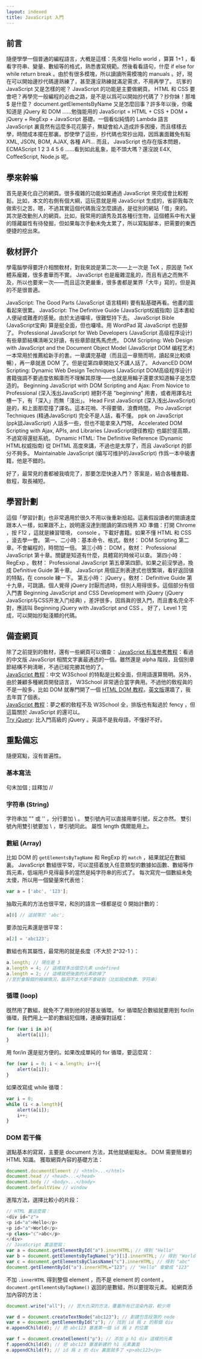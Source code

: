 ```yaml
---
layout: indexed
title: JavaScript 入門
---
```

## 前言
隨便學學一個普通的編程語言，大槪是這樣：先來個 Hello world ，算算 1+1 ，看看字符串、變量、數組等的格式，熟悉書寫規範。然後看看語句，什麼 if else for while return break 。由於有很多模塊，所以讀讀所需模塊的 manuals 。好，現在可以開始邊抄代碼邊熟練了，甚至還沒熟練就滿足需求，不用再學了。
坑爹的 JavaScript 又是怎樣的呢？ JavaScript 的功能是主要做網頁， HTML 和 CSS 要會吧？再學完一般編程的必由之路，是不是以爲可以開始抄代碼了？抄你妹！那堆 $ 是什麼？ document.getElementsByName 又是怎麼回事？許多年以後，你纔知道是 jQuery 和 DOM ……勉強能用的 JavaScript = HTML + CSS + DOM + jQuery + RegExp + JavaScript 基礎。一個看似純情的 Lambda 語言 JavaScript 裏竟然有這麼多花花腸子，無疑會給人造成許多困擾，而且樣樣去學，時間成本擺在那裏。卽使學了這些，抄代碼也常抄出翔，因爲裏面難免有點 XML, JSON, BOM, AJAX, 各種 API... 而且， JavaScript 也存在版本問題， ECMAScript 1 2 3 4 5 6 ……看到如此亂象，能不頭大嗎？還沒說 E4X, CoffeeScript, Node.js 呢。

## 學來幹嘛
首先是美化自己的網頁。很多複雜的功能如果通過 JavaScript 來完成會比較輕鬆。比如，本文的右側有個大綱，這玩意就是用 JavaScript 生成的，省卻我每次做索引之苦。嗯，不過其實這個代碼我沒怎麼讀過，是從別的網站「借」來的。
其次是改動別人的網頁。比如，我常用的讀秀及其各種衍生物，這個體系中有大量的隱藏屬性有待發掘，但如果每次手動未免太累了，所以寫點腳本，把需要的東西便捷的挖出來。

## 敎材評介
學電腦學得要評介相關敎材，對我來說是第二次——上一次是 TeX ，原因是 TeX 體系龐雜，很多書華而不實。 JavaScript 也是龐雜混亂的，而且有過之而無不及，所以也要來一次——而且這次更嚴重，很多書都是業界「大牛」寫的，但是眞的不是很普適。

JavaScript: The Good Parts (JavaScript 语言精粹) 要有點基礎再看。他畫的圖看起來很累。
JavaScript: The Definitive Guide (JavaScript权威指南) 這本書給人便祕或難產的感覺。由於太過囉嗦，很難堅持下去。
JavaScript Bible (JavaScript宝典) 算是挺全面，但也囉嗦。用 WordPad 寫 JavaScript 也是醉了。
Professional JavaScript for Web Developers (JavaScript 高级程序设计) 有些章節結構淸晰又好讀，有些章節就馬馬虎虎。
DOM Scripting: Web Design with JavaScript and the Document Object Model (JavaScript DOM 编程艺术) 一本常用於推薦給新手的書。一章講完基礎（而且這一章簡而明，讀起來比較順暢），再一章就進 DOM 了。但是從第四章開始又不講人話了。
AdvancED DOM Scripting: Dynamic Web Design Techniques (JavaScript DOM高级程序设计) 書籍強調不要過度依賴庫而不理解其原理——也就是用輪子還要求知道輪子是怎麼造的。
Beginning JavaScript with DOM Scripting and Ajax: From Novice to Professional (深入浅出JavaScript) 絕對不是 "beginning" 用書，或者用譯名吐槽一下，有「深入」而無「淺出」。
Head First JavaScript (深入浅出JavaScript) 是的，和上面那麼撞了譯名。這本花哨、不得要領，浪費時間。
Pro JavaScript Techniques (精通JavaScript) 完全不是人話，看不懂。
ppk on JavaScript (ppk談JavaScript) 人話多一些，但也不能拿來入門呀。
Accelerated DOM Scripting with Ajax, APIs, and Libraries (JavaScript捷径教程) 也屬於提高類，不過寫得還挺系統。
Dynamic HTML: The Definitive Reference (Dynamic HTML权威指南) 從 DHTML 高度來講，不過也是太厚了，而且 JavaScript 的部分不夠多。
Maintainable JavaScript (编写可维护的JavaScript) 作爲一本中級書籍，他是不錯的。

好了，最常見的書都被我噴完了，那要怎麼快速入門？
答案是，結合各種書籍、敎程，取長補短。

## 學習計劃
這個「學習計劃」也非常適用於很久不用以後重新撿起。這裏假設讀者的閱讀速度跟本人一樣，如果跟不上，說明還沒達到閱讀的第四境界 XD
準備：打開 Chrome ，按 F12 ，這就是練習環境， console 。下載好書籍。如果不懂 HTML 和 CSS ，滾去學一會。
第一、二小時：基本命令、格式。敎材： DOM Scripting 第二章。不會編程的，時間加一倍。
第三小時： DOM 。敎材： Professional JavaScript 第十章。關鍵是知道有什麼，具體寫的時候可以查。
第四小時： RegExp 。敎材： Professional JavaScript 第五章第四節。如果之前沒學過，換成 Definitive Guide 第十章。 JavaScript 用個正則表達式也很繁瑣，看好返回値的特點，在 console 練一下。
第五小時： jQuery 。敎材： Definitive Guide 第十九章，可跳讀。個人覺得 jQuery 討厭而過時，但別人用得很多。這個部分有個入門書 Beginning JavaScript and CSS Development with jQuery (jQuery JavaScript与CSS开发入门经典) ，差評很多，因爲眞的很入門，而且書名完全不對，應該叫 Beginning jQuery with JavaScript and CSS 。
好了，Level 1 完成，可以開始抄點淺顯的代碼。

## 備查網頁
除了之前提到的敎材，還有一些網頁可以備查：
<a href="http://javascript.ruanyifeng.com/" rel="external">JavaScript 标准参考教程</a>：看過的中文版 JavaScript 相關文字裏最通透的一個。雖然還是 alpha 階段，且個別章節結構不夠淸晰，不過已經完勝其他的了。<br />
<a href="http://www.w3school.com.cn/js/" rel="external">JavaScript 教程</a>：中文 W3School 的特點是比較全面，但用語還算簡明。另外，由於兼顧多種網頁開發語言， W3School 非常適合當字典用。不過他的敎程眞的不是一般多，比如 DOM 就專門開了一個 <a href="http://www.w3school.com.cn/htmldom/index.asp" rel="external">HTML DOM 教程</a>。<a href="http://www.w3schools.com/js/default.asp" rel="external">英文版</a>還牆了，我去年買了個表。<br />
<a href="http://www.dreamdu.com/javascript/" rel="external">JavaScript 教程</a>：夢之都的敎程不及 W3School 全，排版也有點過於 fency ，但這篇關於 JavaScript 的還可以。<br />
<a href="http://try.jquery.com/" rel="external">Try jQuery</a>: 比入門高級的 jQuery 。英語不是我母語，不懂好不好。<br />


## 重點備忘
隨便寫點，沒有普遍性。

### 基本寫法
句末加個 ;
註釋加 //

### 字符串 (String)
字符串加 "" 或 '' ，分行要加 \\ 。
雙引號內可以直接用單引號，反之亦然。
雙引號內用雙引號要加 \\ ，單引號同此。
屬性 length 偶爾能用上。

### 數組 (Array)
比如 DOM 的 `getElementsByTagName` 和 RegExp 的 `match` ，結果就記在數組裏。
JavaScript 數組很平常，可以混搭着放入任意類型的數據如函數、數組等作爲元素，低端用戶見得最多的當然是純字符串的形式了。
每次寫完一個數組未免太傻，所以用一個變量來代表他：

```javascript
var a = ['abc', '123'];
```

抽取元素的方法也很平常，和別的語言一樣都是從 0 開始計數的：

```javascript
a[0] // 這就等於 'abc';
```

要添加元素還是很平常：

```javascript
a[2] = 'abc123';
```

數組也有其屬性，最常用的就是長度（不大於 2^32-1 ）：

```javascript
a.length; // 現在是 3
a.length = 4; // 這樣就多出個空元素 undefined
a.length = 2; // 這樣就把後面的元素砍掉了
//至於會報錯的極端情況，腦洞不太大都不會碰到（比如設成負數、字符串）
```

### 循環 (loop)
旣然用了數組，就免不了用到他的好基友循環。
for 循環配合數組就要用到 for/in 循環，我們用上一節的數組犯個賤，連續彈對話框：

```javascript
for (var i in a){
    alert(a[i]);
}
```

用 for/in 還是挺方便的。如果改成單純的 for 循環，要這麼寫：

```javascript
for (var i = 0; i < a.length; i++){
    alert(a[i]);
}
```

如果改寫成 while 循環：

```javascript
var i = 0;
while (i < a.length){
    alert(a[i]);
    i++;
}
```

### DOM 若干條
選點基本的寫寫，主要是 document 方法，其他就蜻蜓點水。
DOM 需要簡單的 HTML 知識。
獲取網頁內容的基礎方法：

```javascript
document.documentElement // <html>...</html>
document.head // <head>...</head>
document.body // <body>...</body>
document.defaultView // window
```

進階方法，選擇比較小的片段：

```javascript
// HTML 裏這麼寫：
<div id="z">
<p id="a">Hello</p>
<p id="a">World</p>
<p class="c">abc</p>
</div>
// JavaScript 裏這麼寫：
var a = document.getElementById("a").innerHTML; // 得到 "Hello"
var b = document.getElementsByTagName("p")[1].innerHTML; // 得到 "World"
var c = document.getElementsByClassName("c").innerHTML; // 得到 "abc"
document.getElementById("a").innerHTML="123"; // "Hello" 會變成 "123"
```

不加 `.innerHTML` 得到整個 element ，而不是 element 的 content 。
`document.getElementsByTagName()` 返回的是數組，所以要提取元素。
給網頁添加內容的方法：

```javascript
document.write("all"); // 苦大仇深的方法，覆蓋所有已渲染內容，較少用
```

```javascript
var d = document.createTextNode("abc123"); // 創建包含段落的 node
var e = document.getElementById("z"); // 找到 id 爲 z 的那個 div
e.appendChild(d); // 把 abc123 塞進第一個 id 爲 z 的位置
```

```javascript
var f = document.createElement("p"); // 添加 p h1 div 這樣的元素
f.appendChild(d); // 把 abc123 塞進新建的 h1 元素裏面
e.appendChild(f); // id 爲 z 的 div 裏面就多了 <p>abc123</p>
```